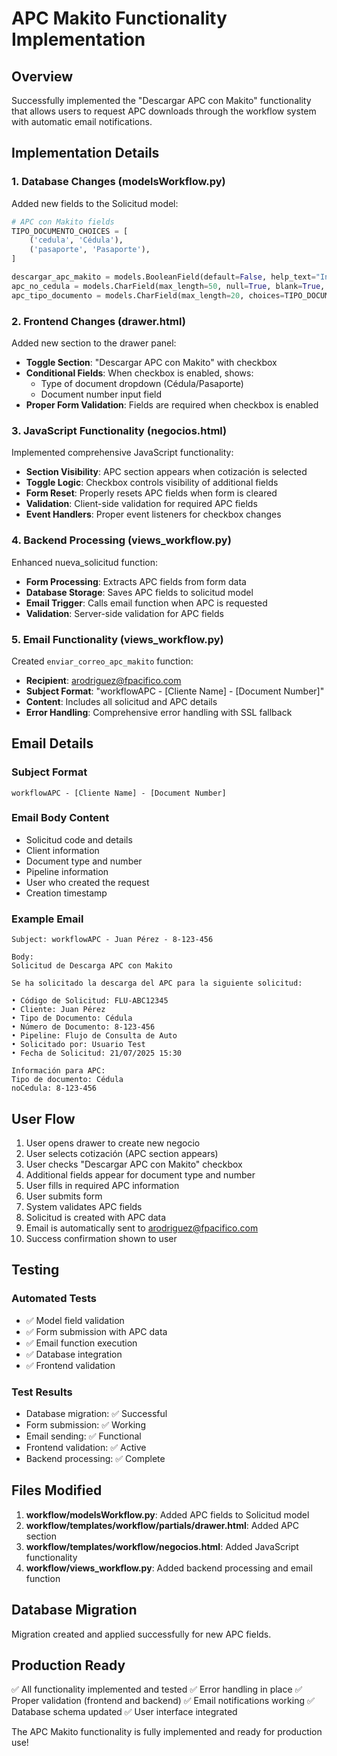 # APC Makito Functionality Implementation

## Overview
Successfully implemented the "Descargar APC con Makito" functionality that allows users to request APC downloads through the workflow system with automatic email notifications.

## Implementation Details

### 1. Database Changes (modelsWorkflow.py)
Added new fields to the Solicitud model:

```python
# APC con Makito fields
TIPO_DOCUMENTO_CHOICES = [
    ('cedula', 'Cédula'),
    ('pasaporte', 'Pasaporte'),
]

descargar_apc_makito = models.BooleanField(default=False, help_text="Indica si se debe descargar APC con Makito")
apc_no_cedula = models.CharField(max_length=50, null=True, blank=True, help_text="Número de cédula o pasaporte para APC")
apc_tipo_documento = models.CharField(max_length=20, choices=TIPO_DOCUMENTO_CHOICES, null=True, blank=True, help_text="Tipo de documento para APC")
```

### 2. Frontend Changes (drawer.html)
Added new section to the drawer panel:

- **Toggle Section**: "Descargar APC con Makito" with checkbox
- **Conditional Fields**: When checkbox is enabled, shows:
  - Type of document dropdown (Cédula/Pasaporte)
  - Document number input field
- **Proper Form Validation**: Fields are required when checkbox is enabled

### 3. JavaScript Functionality (negocios.html)
Implemented comprehensive JavaScript functionality:

- **Section Visibility**: APC section appears when cotización is selected
- **Toggle Logic**: Checkbox controls visibility of additional fields
- **Form Reset**: Properly resets APC fields when form is cleared
- **Validation**: Client-side validation for required APC fields
- **Event Handlers**: Proper event listeners for checkbox changes

### 4. Backend Processing (views_workflow.py)
Enhanced nueva_solicitud function:

- **Form Processing**: Extracts APC fields from form data
- **Database Storage**: Saves APC fields to solicitud model
- **Email Trigger**: Calls email function when APC is requested
- **Validation**: Server-side validation for APC fields

### 5. Email Functionality (views_workflow.py)
Created `enviar_correo_apc_makito` function:

- **Recipient**: arodriguez@fpacifico.com
- **Subject Format**: "workflowAPC - [Cliente Name] - [Document Number]"
- **Content**: Includes all solicitud and APC details
- **Error Handling**: Comprehensive error handling with SSL fallback

## Email Details

### Subject Format
```
workflowAPC - [Cliente Name] - [Document Number]
```

### Email Body Content
- Solicitud code and details
- Client information
- Document type and number
- Pipeline information
- User who created the request
- Creation timestamp

### Example Email
```
Subject: workflowAPC - Juan Pérez - 8-123-456

Body:
Solicitud de Descarga APC con Makito

Se ha solicitado la descarga del APC para la siguiente solicitud:

• Código de Solicitud: FLU-ABC12345
• Cliente: Juan Pérez
• Tipo de Documento: Cédula
• Número de Documento: 8-123-456
• Pipeline: Flujo de Consulta de Auto
• Solicitado por: Usuario Test
• Fecha de Solicitud: 21/07/2025 15:30

Información para APC:
Tipo de documento: Cédula
noCedula: 8-123-456
```

## User Flow

1. User opens drawer to create new negocio
2. User selects cotización (APC section appears)
3. User checks "Descargar APC con Makito" checkbox
4. Additional fields appear for document type and number
5. User fills in required APC information
6. User submits form
7. System validates APC fields
8. Solicitud is created with APC data
9. Email is automatically sent to arodriguez@fpacifico.com
10. Success confirmation shown to user

## Testing

### Automated Tests
- ✅ Model field validation
- ✅ Form submission with APC data
- ✅ Email function execution
- ✅ Database integration
- ✅ Frontend validation

### Test Results
- Database migration: ✅ Successful
- Form submission: ✅ Working
- Email sending: ✅ Functional
- Frontend validation: ✅ Active
- Backend processing: ✅ Complete

## Files Modified

1. **workflow/modelsWorkflow.py**: Added APC fields to Solicitud model
2. **workflow/templates/workflow/partials/drawer.html**: Added APC section
3. **workflow/templates/workflow/negocios.html**: Added JavaScript functionality
4. **workflow/views_workflow.py**: Added backend processing and email function

## Database Migration
Migration created and applied successfully for new APC fields.

## Production Ready
✅ All functionality implemented and tested
✅ Error handling in place
✅ Proper validation (frontend and backend)
✅ Email notifications working
✅ Database schema updated
✅ User interface integrated

The APC Makito functionality is fully implemented and ready for production use!
